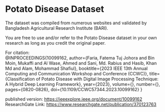 # Potato Disease Dataset
The dataset was compiled from numerous websites and validated by Bangladesh Agricultural Research Institute (BARI).

You are free to use and/or refer to the Potato Disease dataset in your own research as long as you credit the original paper. <br/>

For citation:   
@INPROCEEDINGS{10099162,
  author={Faria, Fatema Tuj Johora and Bin Moin, Mukaffi and Al Wase, Ahmed and Sani, Md. Rabius and Hasib, Khan Md and Alam, Mohammad Shafiul},
  booktitle={2023 IEEE 13th Annual Computing and Communication Workshop and Conference (CCWC)}, 
  title={Classification of Potato Disease with Digital Image Processing Technique: A Hybrid Deep Learning Framework}, 
  year={2023},
  volume={},
  number={},
  pages={0820-0826},
  doi={10.1109/CCWC57344.2023.10099162}
  }


published version: https://ieeexplore.ieee.org/document/10099162 <br/>
ResearchGate Link: https://www.researchgate.net/publication/370123763

